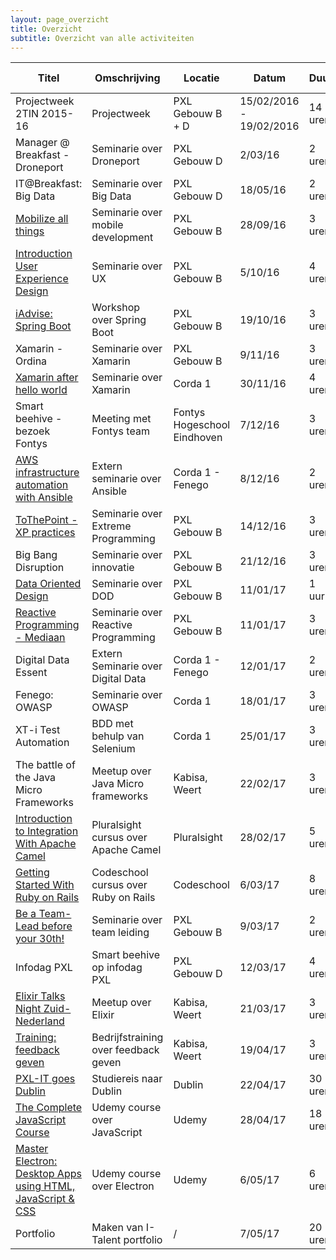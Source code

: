 ```yaml
---
layout: page_overzicht
title: Overzicht
subtitle: Overzicht van alle activiteiten
---
```

| Titel                                                                                     | Omschrijving                         | Locatie                     | Datum                   | Duur    | Zelf aangebracht |
|-------------------------------------------------------------------------------------------|--------------------------------------|-----------------------------|-------------------------|---------|------------------|
| Projectweek 2TIN 2015-16                                                                  | Projectweek                          | PXL Gebouw B + D            | 15/02/2016 - 19/02/2016 | 14 uren | Nee              |
| Manager @ Breakfast - Droneport                                                           | Seminarie over Droneport             | PXL Gebouw D                | 2/03/16                 | 2 uren  | Nee              |
| IT@Breakfast: Big Data                                                                    | Seminarie over Big Data              | PXL Gebouw D                | 18/05/16                | 2 uren  | Nee              |
| [Mobilize all things](/2016-09-28-mobilize-all-the-things)                                | Seminarie over mobile development    | PXL Gebouw B                | 28/09/16                | 3 uren  | Nee              |
| [Introduction User Experience Design](/2016-10-05-ux-design)                              | Seminarie over UX                    | PXL Gebouw B                | 5/10/16                 | 4 uren  | Nee              |
| [iAdvise: Spring Boot](/2016-10-19-spring-boot)                                           | Workshop over Spring Boot            | PXL Gebouw B                | 19/10/16                | 3 uren  | Nee              |
| Xamarin - Ordina                                                                          | Seminarie over Xamarin               | PXL Gebouw B                | 9/11/16                 | 3 uren  | Nee              |
| [Xamarin after hello world](/2016-11-30-xamarin-after-hello-world)                        | Seminarie over Xamarin               | Corda 1                     | 30/11/16                | 4 uren  | Nee              |
| Smart beehive - bezoek Fontys                                                             | Meeting met Fontys team              | Fontys Hogeschool Eindhoven | 7/12/16                 | 3 uren  | Nee              |
| [AWS infrastructure automation with Ansible](/2016-12-8-aws-ansible)                      | Extern seminarie over Ansible        | Corda 1 - Fenego            | 8/12/16                 | 2 uren  | Nee              |
| [ToThePoint - XP practices](/2016-12-14-extreme-programming)                              | Seminarie over Extreme Programming   | PXL Gebouw B                | 14/12/16                | 3 uren  | Nee              |
| Big Bang Disruption                                                                       | Seminarie over innovatie             | PXL Gebouw B                | 21/12/16                | 3 uren  | Nee              |
| [Data Oriented Design](/2017-01-10-data-oriented-design)                                  | Seminarie over DOD                   | PXL Gebouw B                | 11/01/17                | 1 uur   | Nee              |
| [Reactive Programming - Mediaan](/2017-01-11-reactive-programming)                        | Seminarie over Reactive Programming  | PXL Gebouw B                | 11/01/17                | 3 uren  | Nee              |
| Digital Data Essent                                                                       | Extern Seminarie over Digital Data   | Corda 1 - Fenego            | 12/01/17                | 2 uren  | Nee              |
| Fenego: OWASP                                                                             | Seminarie over OWASP                 | Corda 1                     | 18/01/17                | 3 uren  | Nee              |
| XT-i Test Automation                                                                      | BDD met behulp van Selenium          | Corda 1                     | 25/01/17                | 3 uren  | Nee              |
| The battle of the Java Micro Frameworks                                                   | Meetup over Java Micro frameworks    | Kabisa, Weert               | 22/02/17                | 3 uren  | Ja               |
| [Introduction to Integration With Apache Camel](/2017-02-28-apache-camel)                 | Pluralsight cursus over Apache Camel | Pluralsight                 | 28/02/17                | 5 uren  | Ja               |
| [Getting Started With Ruby on Rails](/2017-03-06-codeschool-rails)                        | Codeschool cursus over Ruby on Rails | Codeschool                  | 6/03/17                 | 8 uren  | Ja               |
| [Be a Team-Lead before your 30th!](/2017-03-09-hexion-team-lead)                          | Seminarie over team leiding          | PXL Gebouw B                | 9/03/17                 | 2 uren  | Nee              |
| Infodag PXL                                                                               | Smart beehive op infodag PXL         | PXL Gebouw D                | 12/03/17                | 4 uren  | Ja               |
| [Elixir Talks Night Zuid-Nederland](/2017-03-21-elixir-talks)                             | Meetup over Elixir                   | Kabisa, Weert               | 21/03/17                | 3 uren  | Ja               |
| [Training: feedback geven](/2017-04-19-feedback-geven)                                    | Bedrijfstraining over feedback geven | Kabisa, Weert               | 19/04/17                | 3 uren  | Ja               |
| [PXL-IT goes Dublin](/2017-04-26-dublin)                                                  | Studiereis naar Dublin               | Dublin                      | 22/04/17                | 30 uren | nee              |
| [The Complete JavaScript Course](/2017-04-28-complete-javascript)                         | Udemy course over JavaScript         | Udemy                       | 28/04/17                | 18 uren | Ja               |
| [Master Electron: Desktop Apps using HTML, JavaScript & CSS](/2017-05-06-electron-course) | Udemy course over Electron           | Udemy                       | 6/05/17                 | 6 uren  | Ja               |
| Portfolio                                                                                 | Maken van I-Talent portfolio         | /                           | 7/05/17                 | 20 uren | Ja               |
